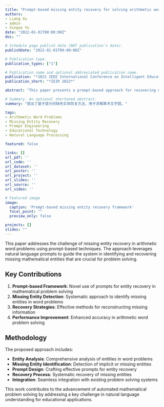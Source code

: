 ```yaml
---
title: "Prompt-based missing entity recovery for solving arithmetic word problems"
authors:
- Liang Xu
- admin
- Xinguo Yu
date: "2022-01-01T00:00:00Z"
doi: ""

# Schedule page publish date (NOT publication's date).
publishDate: "2022-01-01T00:00:00Z"

# Publication type.
publication_types: ["1"]

# Publication name and optional abbreviated publication name.
publication: "*2022 IEEE International Conference on Intelligent Education and Intelligent Research (IEIR)*"
publication_short: "*IEIR 2022*"

abstract: "This paper presents a prompt-based approach for recovering missing entities in arithmetic word problems, improving the accuracy of automated problem solving systems."

# Summary. An optional shortened abstract.
summary: "提出了基于提示的缺失实体恢复方法，用于求解算术文字题。"

tags:
- Arithmetic Word Problems
- Missing Entity Recovery
- Prompt Engineering
- Educational Technology
- Natural Language Processing

featured: false

links: []
url_pdf: ''
url_code: ''
url_dataset: ''
url_poster: ''
url_project: ''
url_slides: ''
url_source: ''
url_video: ''

# Featured image
image:
  caption: 'Prompt-based missing entity recovery framework'
  focal_point: ""
  preview_only: false

projects: []
slides: ""
---
```


This paper addresses the challenge of missing entity recovery in arithmetic word problems using prompt-based techniques. The approach leverages natural language prompts to guide the system in identifying and recovering missing mathematical entities that are crucial for problem solving.

## Key Contributions

1. **Prompt-based Framework**: Novel use of prompts for entity recovery in mathematical problem solving
2. **Missing Entity Detection**: Systematic approach to identify missing entities in word problems
3. **Recovery Strategies**: Effective methods for reconstructing missing information
4. **Performance Improvement**: Enhanced accuracy in arithmetic word problem solving

## Methodology

The proposed approach includes:

- **Entity Analysis**: Comprehensive analysis of entities in word problems
- **Missing Entity Identification**: Detection of implicit or missing entities
- **Prompt Design**: Crafting effective prompts for entity recovery
- **Recovery Process**: Systematic recovery of missing entities
- **Integration**: Seamless integration with existing problem solving systems

This work contributes to the advancement of automated mathematical problem solving by addressing a key challenge in natural language understanding for educational applications. 